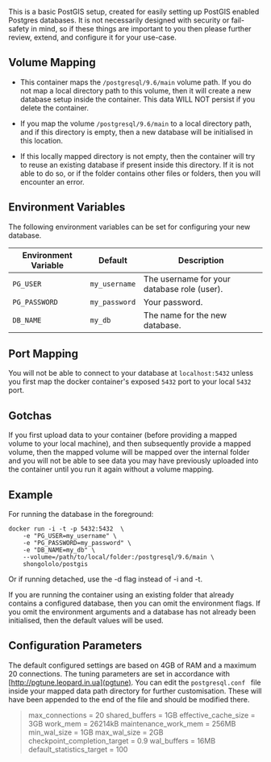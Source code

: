This is a basic PostGIS setup, created for easily setting up PostGIS enabled Postgres databases.
It is not necessarily designed with security or fail-safety in mind, so if these things are important to you then please further review, extend, and configure it for your use-case.

Volume Mapping
-------------------
- This container maps the `/postgresql/9.6/main` volume path.
If you do not map a local directory path to this volume, then it will create a new database setup inside the container.
This data WILL NOT persist if you delete the container.

- If you map the volume `/postgresql/9.6/main` to a local directory path, and if this directory is empty, then a new database will be initialised in this location.

- If this locally mapped directory is not empty, then the container will try to reuse an existing database if present inside this directory.
If it is not able to do so, or if the folder contains other files or folders, then you will encounter an error.

Environment Variables
-------------------------
The following environment variables can be set for configuring your new database.

Environment Variable | Default | Description
------------------------|---------|--------------
`PG_USER` |  `my_username` | The username for your database role (user).
`PG_PASSWORD` | `my_password` | Your password.
`DB_NAME` | `my_db` | The name for the new database.

Port Mapping
---------------
You will not be able to connect to your database at `localhost:5432` unless you first map the docker container's exposed `5432` port to your local `5432` port.

Gotchas
----------
If you first upload data to your container (before providing a mapped volume to your local machine), and then subsequently provide a mapped volume,
then the mapped volume will be mapped over the internal folder and you will not be able to see data you may have previously uploaded into the container until you run it again without a volume mapping.

Example
----------
For running the database in the foreground:
```
docker run -i -t -p 5432:5432  \
    -e "PG_USER=my_username" \
    -e "PG_PASSWORD=my_password" \
    -e "DB_NAME=my_db" \
    --volume=/path/to/local/folder:/postgresql/9.6/main \
    shongololo/postgis
```
Or if running detached, use the -d flag instead of -i and -t.

If you are running the container using an existing folder that already contains a configured database, then you can omit the environment flags.
If you omit the environment arguments and a database has not already been initialised, then the default values will be used.

Configuration Parameters
-----------------------------
The default configured settings are based on 4GB of RAM and a maximum 20 connections.
The tuning parameters are set in accordance with [http://pgtune.leopard.in.ua](pgtune).
You can edit the `postgresql.conf ` file inside your mapped data path directory for further customisation.
These will have been appended to the end of the file and should be modified there.

>max_connections = 20
shared_buffers = 1GB
effective_cache_size = 3GB
work_mem = 26214kB
maintenance_work_mem = 256MB
min_wal_size = 1GB
max_wal_size = 2GB
checkpoint_completion_target = 0.9
wal_buffers = 16MB
default_statistics_target = 100
